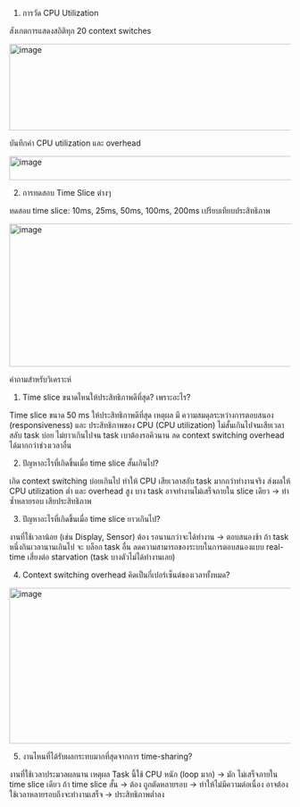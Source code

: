 1. การวัด CPU Utilization

สังเกตการแสดงสถิติทุก 20 context switches

<img width="518" height="155" alt="image" src="https://github.com/user-attachments/assets/932fe9d5-69dc-4ef2-8091-fbae2a5c9ba8" />

บันทึกค่า CPU utilization และ overhead

<img width="539" height="43" alt="image" src="https://github.com/user-attachments/assets/f2a884d1-fa6a-4afa-a551-6a750668e18d" />

2. การทดสอบ Time Slice ต่างๆ

ทดสอบ time slice: 10ms, 25ms, 50ms, 100ms, 200ms
เปรียบเทียบประสิทธิภาพ

<img width="878" height="256" alt="image" src="https://github.com/user-attachments/assets/3a28c157-05aa-4a0d-bff4-7f82ed4e24db" />


คำถามสำหรับวิเคราะห์
1. Time slice ขนาดไหนให้ประสิทธิภาพดีที่สุด? เพราะอะไร?

Time slice ขนาด 50 ms ให้ประสิทธิภาพดีที่สุด
เหตุผล
มี ความสมดุลระหว่างการตอบสนอง (responsiveness) และ ประสิทธิภาพของ CPU (CPU utilization)
ไม่สั้นเกินไปจนเสียเวลาสลับ task บ่อย
ไม่ยาวเกินไปจน task เบาต้องรอคิวนาน
ลด context switching overhead ได้มากกว่าช่วงเวลาอื่น

2. ปัญหาอะไรที่เกิดขึ้นเมื่อ time slice สั้นเกินไป?

เกิด context switching บ่อยเกินไป
ทำให้ CPU เสียเวลาสลับ task มากกว่าทำงานจริง
ส่งผลให้ CPU utilization ต่ำ และ overhead สูง
บาง task อาจทำงานไม่เสร็จภายใน slice เดียว → ทำซ้ำหลายรอบ เสียประสิทธิภาพ

3. ปัญหาอะไรที่เกิดขึ้นเมื่อ time slice ยาวเกินไป?

งานที่ใช้เวลาน้อย (เช่น Display, Sensor) ต้อง รอนานกว่าจะได้ทำงาน → ตอบสนองช้า
ถ้า task หนึ่งกินเวลานานเกินไป จะ บล็อก task อื่น
ลดความสามารถของระบบในการตอบสนองแบบ real-time
เสี่ยงต่อ starvation (task บางตัวไม่ได้ทำงานเลย)

4. Context switching overhead คิดเป็นกี่เปอร์เซ็นต์ของเวลาทั้งหมด?

<img width="600" height="279" alt="image" src="https://github.com/user-attachments/assets/073c4b8a-65fb-4a91-a69a-3f917d221f71" />

5. งานไหนที่ได้รับผลกระทบมากที่สุดจากการ time-sharing?

งานที่ใช้เวลาประมวลผลนาน 
เหตุผล
Task นี้ใช้ CPU หนัก (loop มาก) → มัก ไม่เสร็จภายใน time slice เดียว
ถ้า time slice สั้น → ต้อง ถูกตัดหลายรอบ → ทำให้ไม่มีความต่อเนื่อง
อาจต้องใช้เวลาหลายรอบถึงจะทำงานเสร็จ → ประสิทธิภาพต่ำลง

